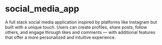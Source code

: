 # social_media_app
A full stack social media application inspired by platforms like Instagram but built with a unique touch. Users can create profiles, share posts, follow others, and engage through likes and comments — with additional features that offer a more personalized and intuitive experience.
